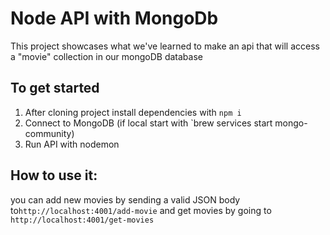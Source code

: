 # Node API with MongoDb
This project showcases what we've learned to make an api that will access a "movie" collection in our mongoDB database

## To get started

1. After cloning project install dependencies with `npm i`
2. Connect to MongoDB (if local start with `brew services start mongo-community)
3. Run API with nodemon

## How to use it: 
you can add new movies by sending a valid JSON body to```http://localhost:4001/add-movie``` and get movies by going to ```http://localhost:4001/get-movies```

